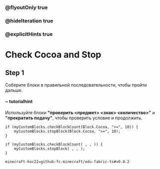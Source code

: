 ### @flyoutOnly true
### @hideIteration true
### @explicitHints true

# Check Cocoa and Stop

## Step 1
Соберите блоки в правильной последовательности, чтобы пройти дальше.

#### ~ tutorialhint
Используйте блоки **"проверить <предмет> <знак> <количество>"** и **"прекратить подачу"**, чтобы проверить условие и продолжить.

```ghost
if (myCustomBlocks.checkBlockCount(Block.Cocoa, ">=", 10)) {
    myCustomBlocks.stopBlock(Block.Cocoa, ">=", 10);
}
```

```template
if (myCustomBlocks.checkBlockCount( , , )) {
    myCustomBlocks.stopBlock( , , );
}
```

```package
minecraft-hoc22=github:fc-minecraft/edu-fabric-ts#v0.0.2
```
